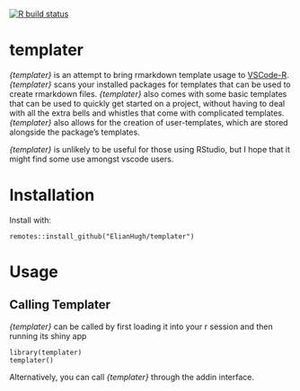 
<!-- badges: start -->

[![R build
status](https://github.com/ElianHugh/templater/workflows/R-CMD-check/badge.svg)](https://github.com/ElianHugh/templater/actions)
<!-- badges: end -->

# templater

*{templater}* is an attempt to bring rmarkdown template usage to
[VSCode-R](https://github.com/Ikuyadeu/vscode-R). *{templater}* scans
your installed packages for templates that can be used to create
rmarkdown files. *{templater}* also comes with some basic templates that
can be used to quickly get started on a project, without having to deal
with all the extra bells and whistles that come with complicated
templates. *{templater}* also allows for the creation of user-templates,
which are stored alongside the package’s templates.

*{templater}* is unlikely to be useful for those using RStudio, but I
hope that it might find some use amongst vscode users.

# Installation

Install with:

    remotes::install_github("ElianHugh/templater")

# Usage

## Calling Templater

*{templater}* can be called by first loading it into your r session and
then running its shiny app

    library(templater)
    templater()

Alternatively, you can call *{templater}* through the addin interface.
